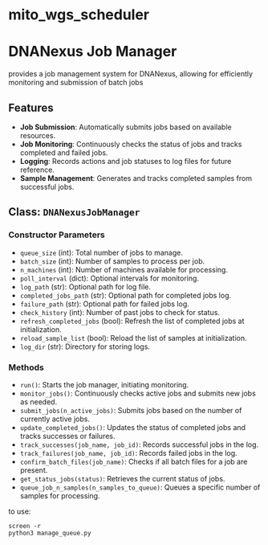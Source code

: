 # mito_wgs_scheduler

# DNANexus Job Manager

provides a job management system for DNANexus, allowing for efficiently monitoring and submission of batch jobs

## Features

- **Job Submission**: Automatically submits jobs based on available resources.
- **Job Monitoring**: Continuously checks the status of jobs and tracks completed and failed jobs.
- **Logging**: Records actions and job statuses to log files for future reference.
- **Sample Management**: Generates and tracks completed samples from successful jobs.

## Class: `DNANexusJobManager`

### Constructor Parameters
- `queue_size` (int): Total number of jobs to manage.
- `batch_size` (int): Number of samples to process per job.
- `n_machines` (int): Number of machines available for processing.
- `poll_interval` (dict): Optional intervals for monitoring.
- `log_path` (str): Optional path for log file.
- `completed_jobs_path` (str): Optional path for completed jobs log.
- `failure_path` (str): Optional path for failed jobs log.
- `check_history` (int): Number of past jobs to check for status.
- `refresh_completed_jobs` (bool): Refresh the list of completed jobs at initialization.
- `reload_sample_list` (bool): Reload the list of samples at initialization.
- `log_dir` (str): Directory for storing logs.

### Methods

- `run()`: Starts the job manager, initiating monitoring.
- `monitor_jobs()`: Continuously checks active jobs and submits new jobs as needed.
- `submit_jobs(n_active_jobs)`: Submits jobs based on the number of currently active jobs.
- `update_completed_jobs()`: Updates the status of completed jobs and tracks successes or failures.
- `track_successes(job_name, job_id)`: Records successful jobs in the log.
- `track_failures(job_name, job_id)`: Records failed jobs in the log.
- `confirm_batch_files(job_name)`: Checks if all batch files for a job are present.
- `get_status_jobs(status)`: Retrieves the current status of jobs.
- `queue_job_n_samples(n_samples_to_queue)`: Queues a specific number of samples for processing.

to use:
```
screen -r
python3 manage_queue.py
```
